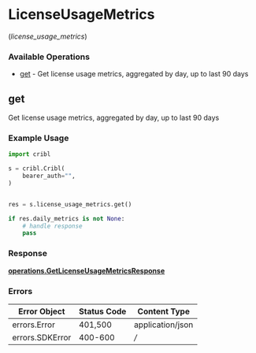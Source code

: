 # LicenseUsageMetrics
(*license_usage_metrics*)

### Available Operations

* [get](#get) - Get license usage metrics, aggregated by day, up to last 90 days

## get

Get license usage metrics, aggregated by day, up to last 90 days

### Example Usage

```python
import cribl

s = cribl.Cribl(
    bearer_auth="",
)


res = s.license_usage_metrics.get()

if res.daily_metrics is not None:
    # handle response
    pass
```


### Response

**[operations.GetLicenseUsageMetricsResponse](../../models/operations/getlicenseusagemetricsresponse.md)**
### Errors

| Error Object     | Status Code      | Content Type     |
| ---------------- | ---------------- | ---------------- |
| errors.Error     | 401,500          | application/json |
| errors.SDKError  | 400-600          | */*              |
